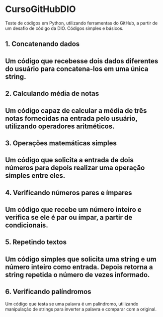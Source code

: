 # CursoGitHubDIO

Teste de códigos em Python, utilizando ferramentas do GitHub, a partir de um desafio de código da DIO. Códigos simples e básicos.

## 1. Concatenando dados

## Um código que recebesse dois dados diferentes do usuário para concatena-los em uma única string.

## 2. Calculando média de notas

## Um código capaz de calcular a média de três notas fornecidas na entrada pelo usuário, utilizando operadores aritméticos.

## 3. Operações matemáticas simples

## Um código que solicita a entrada de dois números para depois realizar uma operação simples entre eles.

## 4. Verificando números pares e ímpares

## Um código que recebe um número inteiro e verifica se ele é par ou ímpar, a partir de condicionais.

## 5. Repetindo textos

## Um código simples que solicita uma string e um número inteiro como entrada. Depois retorna a string repetida o número de vezes informado.

## 6. Verificando palíndromos

Um código que testa se uma palavra é um palíndromo, utilizando manipulação de strings para inverter a palavra e comparar com a original.
